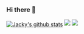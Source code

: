 ### Hi there 👋


<a href="https://github.com/Erinipig"><img align="center" src="https://github-readme-stats.vercel.app/api?username=Erinipig&show_icons=true&include_all_commits=true&theme=vue&hide_border=true" alt="Jacky's github stats" /></a> 
![](https://visitor-badge.glitch.me/badge?page_id=CasterWx.readme)
![](http://antzuhl.cn:4000/get/@Erinipig)

<!--
**Erinipig/Erinipig** is a ✨ _special_ ✨ repository because its `README.md` (this file) appears on your GitHub profile.

Here are some ideas to get you started:

- 🔭 I’m currently working on ...
- 🌱 I’m currently learning ...
- 👯 I’m looking to collaborate on ...
- 🤔 I’m looking for help with ...
- 💬 Ask me about ...
- 📫 How to reach me: ...
- 😄 Pronouns: ...
- ⚡ Fun fact: ...

-->
